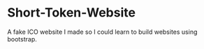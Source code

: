 # Short-Token-Website
A fake ICO website I made so I could learn to build websites using bootstrap.

